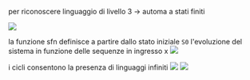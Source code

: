 per riconoscere linguaggio di livello 3 -> automa a stati finiti

![](Pasted%20image%2020230919163144.png)

la funzione sfn definisce a partire dallo stato iniziale `S0` l'evoluzione del sistema in funzione delle sequenze in ingresso x
![](Pasted%20image%2020230919163531.png)

i cicli consentono la presenza di linguaggi infiniti
![](Pasted%20image%2020230919164143.png)
![](Pasted%20image%2020230919165714.png)
